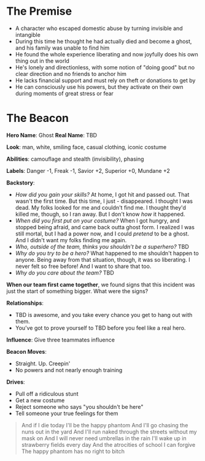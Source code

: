 <!-- TITLE: Ghost -->
<!-- SUBTITLE: A happy phantom -->

# The Premise
* A character who escaped domestic abuse by turning invisible and intangible
* During this time he thought he had actually died and become a ghost, and his family was unable to find him
* He found the whole experience liberating and now joyfully does his own thing out in the world
* He's lonely and directionless, with some notion of "doing good" but no clear direction and no friends to anchor him
* He lacks financial support and must rely on theft or donations to get by
* He can consciously use his powers, but they activate on their own during moments of great stress or fear
# The Beacon
**Hero Name**: Ghost
**Real Name**: TBD

**Look**: man, white, smiling face, casual clothing, iconic costume

**Abilities**: camouflage and stealth (invisibility), phasing

**Labels**: Danger -1, Freak -1, Savior +2, Superior +0, Mundane +2

**Backstory**:

* *How did you gain your skills?* At home, I got hit and passed out. That wasn't the first time. But this time, I just - disappeared. I thought I was dead. My folks looked for me and couldn't find me. I thought they'd killed me, though, so I ran away. But I don't know _how_ it happened.
* *When did you first put on your costume?* When I got hungry, and stopped being afraid, and came back outta ghost form. I realized I was still mortal, but I had a power now, and I could _pretend_ to be a ghost. And I didn't want my folks finding me again.
* *Who, outside of the team, thinks you shouldn’t be a superhero?* TBD
* *Why do you try to be a hero?* What happened to me shouldn't happen to anyone. Being away from that situation, though, it was so liberating. I never felt so free before! And I want to share that too.
* *Why do you care about the team?* TBD

**When our team first came together**, we found signs that this incident was just the start of something bigger. What were the signs?

**Relationships**:

* TBD is awesome, and you take every chance you get to hang out with them.
* You’ve got to prove yourself to TBD before you feel like a real hero.

**Influence**: Give three teammates influence

**Beacon Moves**:
* Straight. Up. Creepin'
* No powers and not nearly enough training

**Drives**:

* Pull off a ridiculous stunt
* Get a new costume
* Reject someone who says "you shouldn't be here"
* Tell someone your true feelings for them

> And if I die today I'll be the happy phantom
> And I'll go chasing the nuns out in the yard
> And I'll run naked through the streets without my mask on
> And I will never need umbrellas in the rain
> I'll wake up in strawberry fields every day
> And the atrocities of school I can forgive
> The happy phantom has no right to bitch